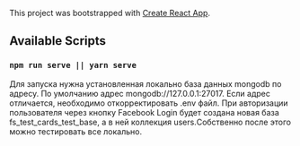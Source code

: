 This project was bootstrapped with [Create React App](https://github.com/facebook/create-react-app).

## Available Scripts
### `npm run serve || yarn serve`
Для запуска нужна установленная локально база данных mongodb по адресу. По умолчанию адрес mongodb://127.0.0.1:27017.
Если адрес отличается, необходимо откорректировать .env файл. При авторизации пользователя через кнопку Facebook Login будет создана новая база fs_test_cards_test_base, а в ней коллекция users.Собственно после этого можно тестировать все локально.
